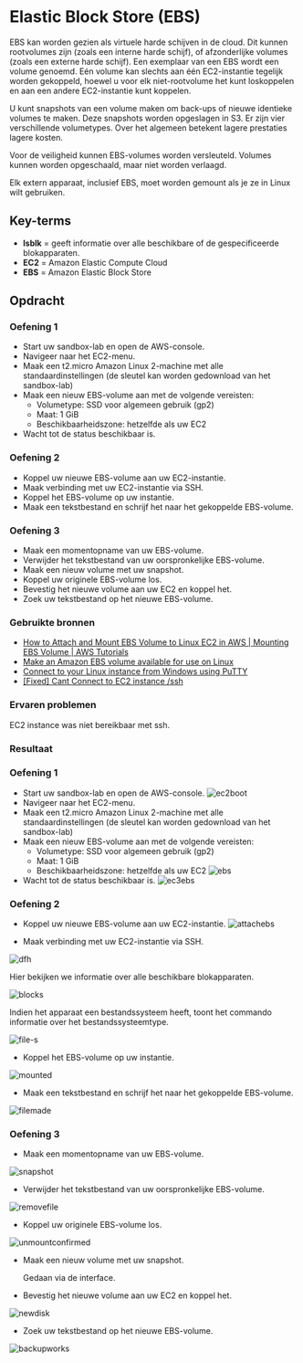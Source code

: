 # Elastic Block Store (EBS)
EBS kan worden gezien als virtuele harde schijven in de cloud. Dit kunnen rootvolumes zijn (zoals een interne harde schijf), of afzonderlijke volumes (zoals een externe harde schijf). Een exemplaar van een EBS wordt een volume genoemd. Eén volume kan slechts aan één EC2-instantie tegelijk worden gekoppeld, hoewel u voor elk niet-rootvolume het kunt loskoppelen en aan een andere EC2-instantie kunt koppelen.

U kunt snapshots van een volume maken om back-ups of nieuwe identieke volumes te maken. Deze snapshots worden opgeslagen in S3.
Er zijn vier verschillende volumetypes. Over het algemeen betekent lagere prestaties lagere kosten.

Voor de veiligheid kunnen EBS-volumes worden versleuteld. Volumes kunnen worden opgeschaald, maar niet worden verlaagd.

Elk extern apparaat, inclusief EBS, moet worden gemount als je ze in Linux wilt gebruiken.

## Key-terms
- **lsblk** = geeft informatie over alle beschikbare of de gespecificeerde blokapparaten.
- **EC2** = Amazon Elastic Compute Cloud
- **EBS** = Amazon Elastic Block Store

## Opdracht

### Oefening 1
- Start uw sandbox-lab en open de AWS-console.
- Navigeer naar het EC2-menu.
- Maak een t2.micro Amazon Linux 2-machine met alle standaardinstellingen (de sleutel kan worden gedownload van het sandbox-lab)
- Maak een nieuw EBS-volume aan met de volgende vereisten:
  - Volumetype: SSD voor algemeen gebruik (gp2)
  - Maat: 1 GiB
  - Beschikbaarheidszone: hetzelfde als uw EC2
- Wacht tot de status beschikbaar is.

### Oefening 2
- Koppel uw nieuwe EBS-volume aan uw EC2-instantie.
- Maak verbinding met uw EC2-instantie via SSH.
- Koppel het EBS-volume op uw instantie.
- Maak een tekstbestand en schrijf het naar het gekoppelde EBS-volume.

### Oefening 3
- Maak een momentopname van uw EBS-volume.
- Verwijder het tekstbestand van uw oorspronkelijke EBS-volume.
- Maak een nieuw volume met uw snapshot.
- Koppel uw originele EBS-volume los.
- Bevestig het nieuwe volume aan uw EC2 en koppel het.
- Zoek uw tekstbestand op het nieuwe EBS-volume.

### Gebruikte bronnen
- [How to Attach and Mount EBS Volume to Linux EC2 in AWS | Mounting EBS Volume | AWS Tutorials](https://www.youtube.com/watch?v=VnO3Lz7Qr0U)
- [Make an Amazon EBS volume available for use on Linux](https://docs.aws.amazon.com/AWSEC2/latest/UserGuide/ebs-using-volumes.html)
- [Connect to your Linux instance from Windows using PuTTY](https://docs.aws.amazon.com/AWSEC2/latest/UserGuide/putty.html)
- [[Fixed] Cant Connect to EC2 instance /ssh](https://www.youtube.com/watch?v=6h13JGeiE2Y)

### Ervaren problemen
EC2 instance was niet bereikbaar met ssh.

### Resultaat

### Oefening 1

- Start uw sandbox-lab en open de AWS-console.
![ec2boot](../00_includes/ec2boot.JPG)
- Navigeer naar het EC2-menu.
- Maak een t2.micro Amazon Linux 2-machine met alle standaardinstellingen (de sleutel kan worden gedownload van het sandbox-lab)
- Maak een nieuw EBS-volume aan met de volgende vereisten:
  - Volumetype: SSD voor algemeen gebruik (gp2)
  - Maat: 1 GiB
  - Beschikbaarheidszone: hetzelfde als uw EC2
![ebs](../00_includes/ebs.JPG)
- Wacht tot de status beschikbaar is.
![ec3ebs](../00_includes/ec3ebs.JPG)

### Oefening 2
- Koppel uw nieuwe EBS-volume aan uw EC2-instantie.
![attachebs](../00_includes/attachebs.JPG)

- Maak verbinding met uw EC2-instantie via SSH.

![dfh](../00_includes/dfh.JPG)

Hier bekijken we informatie over alle beschikbare blokapparaten.

![blocks](../00_includes/blocks.JPG)

Indien het apparaat een bestandssysteem heeft, toont het commando informatie over het bestandssysteemtype. 

![file-s](../00_includes/file-s.JPG)

- Koppel het EBS-volume op uw instantie. 

![mounted](../00_includes/mounted.JPG)

- Maak een tekstbestand en schrijf het naar het gekoppelde EBS-volume.

![filemade](../00_includes/filemade.JPG)

### Oefening 3

- Maak een momentopname van uw EBS-volume.

![snapshot](../00_includes/snapshot.JPG)

- Verwijder het tekstbestand van uw oorspronkelijke EBS-volume.

![removefile](../00_includes/removefile.JPG)

- Koppel uw originele EBS-volume los.

![unmountconfirmed](../00_includes/unmountconfirmed.JPG)

- Maak een nieuw volume met uw snapshot.

  Gedaan via de interface.


- Bevestig het nieuwe volume aan uw EC2 en koppel het.

![newdisk](../00_includes/newdisk.JPG)

- Zoek uw tekstbestand op het nieuwe EBS-volume.

![backupworks](../00_includes/backupworks.JPG)


